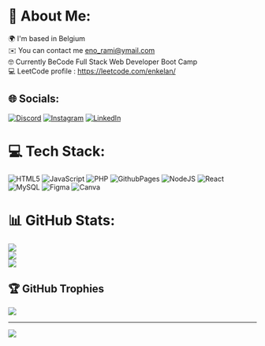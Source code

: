 # 💫 About Me:
🌍 I'm based in Belgium<br>✉️ You can contact me eno_rami@ymail.com<br>🤓 Currently BeCode Full Stack Web Developer Boot Camp<br>💻 LeetCode profile : https://leetcode.com/enkelan/


## 🌐 Socials:
[![Discord](https://img.shields.io/badge/Discord-%237289DA.svg?logo=discord&logoColor=white)](https://discord.gg/denob) [![Instagram](https://img.shields.io/badge/Instagram-%23E4405F.svg?logo=Instagram&logoColor=white)](https://instagram.com/eno100101) [![LinkedIn](https://img.shields.io/badge/LinkedIn-%230077B5.svg?logo=linkedin&logoColor=white)](https://linkedin.com/in/https://www.linkedin.com/in/enkelan-rami-ba5a31222/) 

# 💻 Tech Stack:
![HTML5](https://img.shields.io/badge/html5-%23E34F26.svg?style=for-the-badge&logo=html5&logoColor=white) ![JavaScript](https://img.shields.io/badge/javascript-%23323330.svg?style=for-the-badge&logo=javascript&logoColor=%23F7DF1E) ![PHP](https://img.shields.io/badge/php-%23777BB4.svg?style=for-the-badge&logo=php&logoColor=white) ![GithubPages](https://img.shields.io/badge/github%20pages-121013?style=for-the-badge&logo=github&logoColor=white) ![NodeJS](https://img.shields.io/badge/node.js-6DA55F?style=for-the-badge&logo=node.js&logoColor=white) ![React](https://img.shields.io/badge/react-%2320232a.svg?style=for-the-badge&logo=react&logoColor=%2361DAFB) ![MySQL](https://img.shields.io/badge/mysql-%2300000f.svg?style=for-the-badge&logo=mysql&logoColor=white) ![Figma](https://img.shields.io/badge/figma-%23F24E1E.svg?style=for-the-badge&logo=figma&logoColor=white) ![Canva](https://img.shields.io/badge/Canva-%2300C4CC.svg?style=for-the-badge&logo=Canva&logoColor=white)
# 📊 GitHub Stats:
![](https://github-readme-stats.vercel.app/api?username=enkelan&theme=tokyonight&hide_border=true&include_all_commits=true&count_private=true)<br/>
![](https://github-readme-streak-stats.herokuapp.com/?user=enkelan&theme=tokyonight&hide_border=true)<br/>
![](https://github-readme-stats.vercel.app/api/top-langs/?username=enkelan&theme=tokyonight&hide_border=true&include_all_commits=true&count_private=true&layout=compact)

## 🏆 GitHub Trophies
![](https://github-profile-trophy.vercel.app/?username=enkelan&theme=tokyonight&no-frame=true&no-bg=false&margin-w=4)

---
[![](https://visitcount.itsvg.in/api?id=enkelan&icon=5&color=9)](https://visitcount.itsvg.in)

<!-- Proudly created with GPRM ( https://gprm.itsvg.in ) -->
